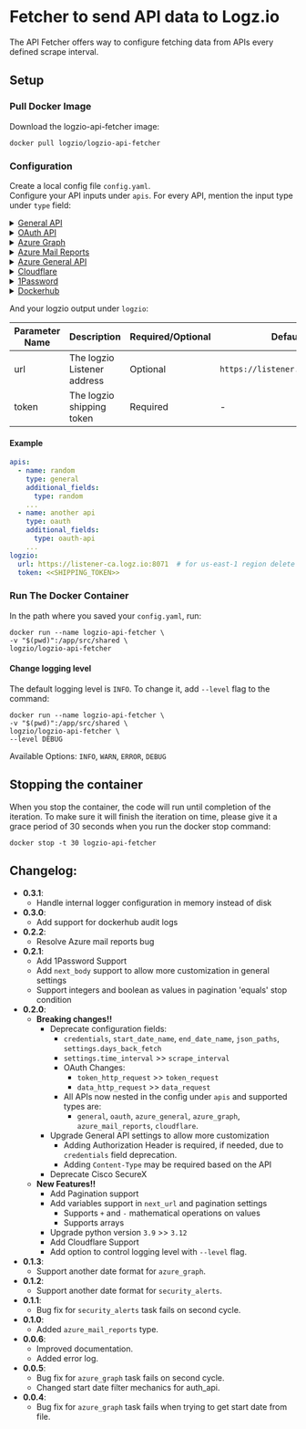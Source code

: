 # Fetcher to send API data to Logz.io
The API Fetcher offers way to configure fetching data from APIs every defined scrape interval.

## Setup

### Pull Docker Image
Download the logzio-api-fetcher image:

```shell
docker pull logzio/logzio-api-fetcher
```

### Configuration
Create a local config file `config.yaml`.  
Configure your API inputs under `apis`. For every API, mention the input type under `type` field:
<details>
  <summary>
    <span><a href="./src/apis/general/README.md">General API</a></span>
  </summary>

For structuring custom API calls use type `general` API with the parameters below.

## Configuration Options
| Parameter Name     | Description                                                                                                                           | Required/Optional | Default                     |
|--------------------|---------------------------------------------------------------------------------------------------------------------------------------|-------------------|-----------------------------|
| name               | Name of the API (custom name)                                                                                                         | Optional          | the defined `url`           |
| url                | The request URL                                                                                                                       | Required          | -                           |
| headers            | The request Headers                                                                                                                   | Optional          | `{}`                        |
| body               | The request body                                                                                                                      | Optional          | -                           |
| method             | The request method (`GET` or `POST`)                                                                                                  | Optional          | `GET`                       |
| pagination         | Pagination settings if needed (see [options below](#pagination-configuration-options))                                                | Optional          | -                           |
| next_url           | If needed to update the URL in the next request based on the last response. Supports using variables ([see below](#using-variables))  | Optional          | -                           |
| next_body          | If needed to update the body in the next request based on the last response. Supports using variables ([see below](#using-variables)) | Optional          | -                           |
| response_data_path | The path to the data inside the response                                                                                              | Optional          | response root               |
| additional_fields  | Additional custom fields to add to the logs before sending to logzio                                                                  | Optional          | Add `type` as `api-fetcher` |
| scrape_interval    | Time interval to wait between runs (unit: `minutes`)                                                                                  | Optional          | 1 (minute)                  |

## Pagination Configuration Options
If needed, you can configure pagination.

| Parameter Name   | Description                                                                                                                                      | Required/Optional                                  | Default |
|------------------|--------------------------------------------------------------------------------------------------------------------------------------------------|----------------------------------------------------|---------|
| type             | The pagination type (`url`, `body` or `headers`)                                                                                                 | Required                                           | -       |
| url_format       | If pagination type is `url`, configure the URL format used for the pagination. Supports using variables ([see below](#using-variables)).         | Required if pagination type is `url`               | -       |
| update_first_url | `True` or `False`; If pagination type is `url`, and it's required to append new params to the first request URL and not reset it completely.     | Optional if pagination type is `url`               | False   |
| headers_format   | If pagination type is `headers`, configure the headers format used for the pagination. Supports using variables ([see below](#using-variables)). | Required if pagination type is `headers`           | -       |
| body_format      | If pagination type is `body`, configure the body format used for the pagination. Supports using variables ([see below](#using-variables)).       | Required if pagination type is `body`              | -       |
| stop_indication  | When should the pagination end based on the response. (see [options below](#pagination-stop-indication-configuration)).                          | Optional (if not defined will stop on `max_calls`) | -       |
| max_calls        | Max calls that the pagination can make. (Supports up to 1000)                                                                                    | Optional                                           | 1000    |

## Pagination Stop Indication Configuration
| Parameter Name | Description                                                                             | Required/Optional                               | Default |
|----------------|-----------------------------------------------------------------------------------------|-------------------------------------------------|---------|
| field          | The name of the field in the response body, to search the stop indication at            | Required                                        | -       |
| condition      | The stop condition (`empty`, `equals` or `contains`)                                    | Required                                        | -       |
| value          | If condition is `equals` or `contains`, the value of the `field` that we should stop at | Required if condition is `equals` or `contains` | -       |

## Using Variables
Using variables allows taking values from the response of the first request, to structure the request after it.  
Mathematical operations `+` and `-` are supported, in order to add or reduce a number from the variable value.  

Use case examples for variable usage:
1. Update a date filter at every call
2. Update a page number in pagination

To use variables:
- Wrap the variable name in curly brackets
- Provide the full path to that variable in the response
- Add `res.` prefix to the path.

Example: Say this is my response:
```json
{
  "field": "value",
  "another_field": {
    "nested": 123
  },
  "num_arr": [1, 2, 3],
  "obj_arr": [
    {
      "field2": 345
    },
    {
      "field2": 567
    }
  ]
}
```
Paths to fields values are structured like so:
- `{res.field}` = `"value"`
- `{res.another_field.nested}` = `123`
- `{res.num_arr.[2]}` = `3`
- `{res.obj_arr.[0].field2}` = `345`

Using the fields values in the `next_url` for example like so:
```Yaml
next_url: https://logz.io/{res.field}/{res.obj_arr[0].field2}
```
Would update the URL at every call to have the value of the given fields from the response, in our example the url for the next call would be:
```
https://logz.io/value/345
```
And in the call after it, it would update again according to the response and the `next_url` structure, and so on.


</details>
<details>
  <summary>
    <span><a href="./src/apis/oauth/README.md">OAuth API</a></span>
  </summary>

For structuring custom OAuth calls use type `oauth` API with the parameters below.

## Configuration Options
| Parameter Name    | Description                                                                                                                           | Required/Optional | Default                     |
|-------------------|---------------------------------------------------------------------------------------------------------------------------------------|-------------------|-----------------------------|
| name              | Name of the API (custom name)                                                                                                         | Optional          | the defined `url`           |
| token_request     | Nest here any detail relevant to the request to get the bearer access token. (Options in [General API](./src/apis/general/README.md)) | Required          | -                           |
| data_request      | Nest here any detail relevant to the data request. (Options in [General API](./src/apis/general/README.md))                           | Required          | -                           |
| scrape_interval   | Time interval to wait between runs (unit: `minutes`)                                                                                  | Optional          | 1 (minute)                  |
| additional_fields | Additional custom fields to add to the logs before sending to logzio                                                                  | Optional          | Add `type` as `api-fetcher` |

</details>
<details>
  <summary>
    <span><a href="./src/apis/azure/README.MD/#azure-graph">Azure Graph</a></span>
  </summary>

For Azure Graph, use type `azure_graph` with the below parameters.

## Configuration Options
| Parameter Name        | Description                                                          | Required/Optional | Default           |
|-----------------------|----------------------------------------------------------------------|-------------------|-------------------|
| name                  | Name of the API (custom name)                                        | Optional          | `azure api`       |
| azure_ad_tenant_id    | The Azure AD Tenant id                                               | Required          | -                 |
| azure_ad_client_id    | The Azure AD Client id                                               | Required          | -                 |
| azure_ad_secret_value | The Azure AD Secret value                                            | Required          | -                 |
| date_filter_key       | The name of key to use for the date filter in the request URL params | Optional          | `createdDateTime` |
| data_request.url      | The request URL                                                      | Required          | -                 |
| additional_fields     | Additional custom fields to add to the logs before sending to logzio | Optional          | -                 |
| days_back_fetch       | The amount of days to fetch back in the first request                | Optional          | 1 (day)           |
| scrape_interval       | Time interval to wait between runs (unit: `minutes`)                 | Optional          | 1 (minute)        |

</details>

<details>
  <summary>
    <span><a href="./src/apis/azure/README.MD/#azure-mail-reports">Azure Mail Reports</a></span>
  </summary>

For Azure Mail Reports, use type `azure_mail_reports` with the below parameters.

## Configuration Options
| Parameter Name        | Description                                                                 | Required/Optional | Default     |
|-----------------------|-----------------------------------------------------------------------------|-------------------|-------------|
| name                  | Name of the API (custom name)                                               | Optional          | `azure api` |
| azure_ad_tenant_id    | The Azure AD Tenant id                                                      | Required          | -           |
| azure_ad_client_id    | The Azure AD Client id                                                      | Required          | -           |
| azure_ad_secret_value | The Azure AD Secret value                                                   | Required          | -           |
| start_date_filter_key | The name of key to use for the start date filter in the request URL params. | Optional          | `startDate` |
| end_date_filter_key   | The name of key to use for the end date filter in the request URL params.   | Optional          | `EndDate`   |
| data_request.url      | The request URL                                                             | Required          | -           |
| additional_fields     | Additional custom fields to add to the logs before sending to logzio        | Optional          | -           |
| days_back_fetch       | The amount of days to fetch back in the first request                       | Optional          | 1 (day)     |
| scrape_interval       | Time interval to wait between runs (unit: `minutes`)                        | Optional          | 1 (minute)  |


</details>
<details>
  <summary>
    <span><a href="./src/apis/azure/README.MD/#azure-general">Azure General API</a></span>
  </summary>

For structuring custom general Azure API calls use type `azure_general` API with the parameters below.

## Configuration Options
| Parameter Name        | Description                                                                                                 | Required/Optional | Default     |
|-----------------------|-------------------------------------------------------------------------------------------------------------|-------------------|-------------|
| name                  | Name of the API (custom name)                                                                               | Optional          | `azure api` |
| azure_ad_tenant_id    | The Azure AD Tenant id                                                                                      | Required          | -           |
| azure_ad_client_id    | The Azure AD Client id                                                                                      | Required          | -           |
| azure_ad_secret_value | The Azure AD Secret value                                                                                   | Required          | -           |
| data_request          | Nest here any detail relevant to the data request. (Options in [General API](./src/apis/general/README.md)) | Required          | -           |
| additional_fields     | Additional custom fields to add to the logs before sending to logzio                                        | Optional          | -           |
| days_back_fetch       | The amount of days to fetch back in the first request                                                       | Optional          | 1 (day)     |
| scrape_interval       | Time interval to wait between runs (unit: `minutes`)                                                        | Optional          | 1 (minute)  |

</details>
<details>
  <summary>
    <span><a href="./src/apis/cloudflare/README.md">Cloudflare</a></span>
  </summary>

For Cloudflare API, use type as `cloudflare`.  
By default `cloudflare` API type:

- has built in pagination settings
- sets the `response_data_path` to `result` field.

## Configuration Options
| Parameter Name          | Description                                                                                                                                | Required/Optional | Default           |
|-------------------------|--------------------------------------------------------------------------------------------------------------------------------------------|-------------------|-------------------|
| name                    | Name of the API (custom name)                                                                                                              | Optional          | the defined `url` |
| cloudflare_account_id   | The CloudFlare Account ID                                                                                                                  | Required          | -                 |
| cloudflare_bearer_token | The Cloudflare Bearer token                                                                                                                | Required          | -                 |
| url                     | The request URL                                                                                                                            | Required          | -                 |
| next_url                | If needed to update the URL in next requests based on the last response. Supports using variables (see [General API](./general/README.md)) | Optional          | -                 |
| additional_fields       | Additional custom fields to add to the logs before sending to logzio                                                                       | Optional          | -                 |
| scrape_interval         | Time interval to wait between runs (unit: `minutes`)                                                                                       | Optional          | 1 (minute)        |
| pagination_off          | True if builtin pagination should be off, False otherwise                                                                                  | Optional          | `False`           |

</details>
<details>
  <summary>
    <span><a href="./src/apis/onepassword/README.md">1Password</a></span>
  </summary>

By default `1password` API type has built in pagination settings and sets the `response_data_path` to `items` field.

## Configuration Options
| Parameter Name           | Description                                                                                                  | Required/Optional | Default           |
|--------------------------|--------------------------------------------------------------------------------------------------------------|-------------------|-------------------|
| name                     | Name of the API (custom name)                                                                                | Optional          | the defined `url` |
| onepassword_bearer_token | The 1Password Bearer token                                                                                   | Required          | -                 |
| url                      | The request URL                                                                                              | Required          | -                 |
| method                   | The request method (`GET` or `POST`)                                                                         | Optional          | `GET`             |
| additional_fields        | Additional custom fields to add to the logs before sending to logzio                                         | Optional          | -                 |
| days_back_fetch          | The amount of days to fetch back in the first request. Applies a filter on 1password `start_time` parameter. | Optional          | -                 |
| scrape_interval          | Time interval to wait between runs (unit: `minutes`)                                                         | Optional          | 1 (minute)        |
| onepassword_limit        | 1Password limit for number of events to return in a single request (allowed range: 100 to 1000)              | Optional          | 100               |
| pagination_off           | True if builtin pagination should be off, False otherwise                                                    | Optional          | `False`           |

</details>

<details>
  <summary>
    <span><a href="./src/apis/dockerhub/README.md">Dockerhub</a></span>
  </summary>

For dockerhub audit logs, use type `dockerhub` with the below parameters.

## Configuration Options
| Parameter Name         | Description                                                                           | Required/Optional | Default           |
|------------------------|---------------------------------------------------------------------------------------|-------------------|-------------------|
| name                   | Name of the API (custom name)                                                         | Optional          | the defined `url` |
| dockerhub_user         | DockerHub username                                                                    | Required          | -                 |
| dockerhub_token        | DockerHub personal access token or password                                           | Required          | -                 |
| url                    | The request URL                                                                       | Required          | -                 |
| next_url               | URL for the next page of results (used for pagination)                                | Optional          | -                 |
| method                 | The request method (`GET` or `POST`)                                                  | Optional          | `GET`             |
| days_back_fetch        | Number of days to fetch back in the first request. Adds a filter on `from` parameter. | Optional          | -1                |
| refresh_token_interval | Interval in minutes to refresh the JWT token                                          | Optional          | 30 (minute)       |
| scrape_interval        | Time interval to wait between runs (unit: `minutes`)                                  | Optional          | 1 (minute)        |
| additional_fields      | Additional custom fields to add to the logs before sending to logzio                  | Optional          | -                 |


</details>


And your logzio output under `logzio`:

| Parameter Name | Description                 | Required/Optional | Default                         |
|----------------|-----------------------------|-------------------|---------------------------------|
| url            | The logzio Listener address | Optional          | `https://listener.logz.io:8071` |
| token          | The logzio shipping token   | Required          | -                               |

#### Example
```Yaml
apis:
  - name: random
    type: general
    additional_fields:
      type: random
    ...
  - name: another api
    type: oauth
    additional_fields:
      type: oauth-api
    ...
logzio:
  url: https://listener-ca.logz.io:8071  # for us-east-1 region delete url param (default)
  token: <<SHIPPING_TOKEN>>
```

### Run The Docker Container
In the path where you saved your `config.yaml`, run:
```shell
docker run --name logzio-api-fetcher \
-v "$(pwd)":/app/src/shared \
logzio/logzio-api-fetcher 
```

#### Change logging level
The default logging level is `INFO`. To change it, add `--level` flag to the command:
```shell
docker run --name logzio-api-fetcher \
-v "$(pwd)":/app/src/shared \
logzio/logzio-api-fetcher \
--level DEBUG
```
Available Options: `INFO`, `WARN`, `ERROR`, `DEBUG`

## Stopping the container
When you stop the container, the code will run until completion of the iteration. To make sure it will finish the iteration on time, 
please give it a grace period of 30 seconds when you run the docker stop command:

```shell
docker stop -t 30 logzio-api-fetcher
```

## Changelog:
- **0.3.1**:
  - Handle internal logger configuration in memory instead of disk
- **0.3.0**:
  - Add support for dockerhub audit logs
- **0.2.2**:
  - Resolve Azure mail reports bug
- **0.2.1**:
  - Add 1Password Support
  - Add `next_body` support to allow more customization in general settings
  - Support integers and boolean as values in pagination 'equals' stop condition
- **0.2.0**:
  - **Breaking changes!!**
    - Deprecate configuration fields:
      - `credentials`, `start_date_name`, `end_date_name`, `json_paths`, `settings.days_back_fetch`
      - `settings.time_interval` >> `scrape_interval`
      - OAuth Changes:
        - `token_http_request` >> `token_request`
        - `data_http_request` >> `data_request`
      - All APIs now nested in the config under `apis` and supported types are:
        - `general`, `oauth`, `azure_general`, `azure_graph`, `azure_mail_reports`, `cloudflare`.
    - Upgrade General API settings to allow more customization 
      - Adding Authorization Header is required, if needed, due to `credentials` field deprecation.
      - Adding `Content-Type` may be required based on the API
    - Deprecate Cisco SecureX 
  - **New Features!!**
    - Add Pagination support
    - Add variables support in `next_url` and pagination settings
      - Supports `+` and `-` mathematical operations on values
      - Supports arrays
    - Upgrade python version `3.9` >> `3.12`
    - Add Cloudflare Support
    - Add option to control logging level with `--level` flag.
- **0.1.3**:
  - Support another date format for `azure_graph`.
- **0.1.2**:
  - Support another date format for `security_alerts`.
- **0.1.1**:
  - Bug fix for `security_alerts` task fails on second cycle.
- **0.1.0**:
  - Added `azure_mail_reports` type.
- **0.0.6**:
  - Improved documentation.
  - Added error log.
- **0.0.5**:
  - Bug fix for `azure_graph` task fails on second cycle.
  - Changed start date filter mechanics for auth_api.
- **0.0.4**:
  - Bug fix for `azure_graph` task fails when trying to get start date from file.
